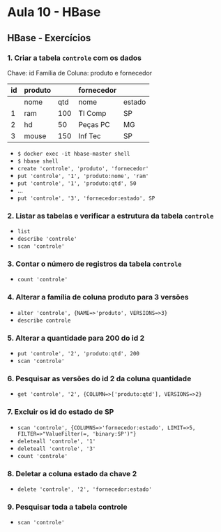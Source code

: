# Aula 10 - HBase

## HBase - Exercícios

### 1. Criar a tabela `controle` com os dados

Chave: id
Família de Coluna: produto e fornecedor

|id | produto|     | fornecedor |        |
|---|--------|-----|------------|--------|
|   | nome   | qtd | nome       | estado |
| 1 | ram   | 100  | TI Comp       | SP |
| 2 | hd   | 50  | Peças PC       | MG |
| 3 | mouse   | 150  | Inf Tec       | SP |

- `$ docker exec -it hbase-master shell`
- `$ hbase shell`
- `create 'controle', 'produto', 'fornecedor'`
- `put 'controle', '1', 'produto:nome', 'ram'`
- `put 'controle', '1', 'produto:qtd', 50`
- ...
- `put 'controle', '3', 'fornecedor:estado', SP`

### 2. Listar as tabelas e verificar a estrutura da tabela `controle`

- `list`
- `describe 'controle'`
- `scan 'controle'`

### 3. Contar o número de registros da tabela `controle`

- `count 'controle'`

### 4. Alterar  a família de coluna produto para 3 versões

- `alter 'controle', {NAME=>'produto', VERSIONS=>3}`
- `describe controle`

### 5. Alterar a quantidade para 200 do id 2

- `put 'controle', '2', 'produto:qtd', 200`
- `scan 'controle'`

### 6. Pesquisar as versões do id 2  da coluna quantidade

- `get 'controle', '2', {COLUMN=>['produto:qtd'], VERSIONS=>2}`

### 7. Excluir os id do estado de SP

- `scan 'controle', {COLUMNS=>'fornecedor:estado', LIMIT=>5, FILTER=>"ValueFilter(=, 'binary:SP')"}`
- `deleteall 'controle', '1'`
- `deleteall 'controle', '3'`
- `count 'controle'`

### 8. Deletar a coluna estado da chave 2

- `delete 'controle', '2', 'fornecedor:estado'`

### 9. Pesquisar toda a tabela controle

- `scan 'controle'`
